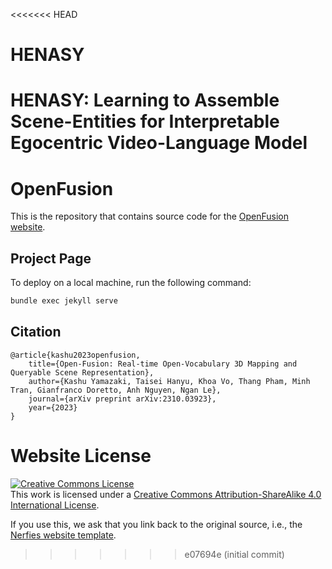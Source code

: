 <<<<<<< HEAD
# HENASY
HENASY: Learning to Assemble Scene-Entities for Interpretable Egocentric Video-Language Model
=======
# OpenFusion

This is the repository that contains source code for the [OpenFusion website](https://uark-aicv.github.io/HENASY/).

## Project Page

To deploy on a local machine, run the following command:

```bash
bundle exec jekyll serve
```

## Citation
```
@article{kashu2023openfusion,
    title={Open-Fusion: Real-time Open-Vocabulary 3D Mapping and Queryable Scene Representation},
    author={Kashu Yamazaki, Taisei Hanyu, Khoa Vo, Thang Pham, Minh Tran, Gianfranco Doretto, Anh Nguyen, Ngan Le},
    journal={arXiv preprint arXiv:2310.03923},
    year={2023}
}
```

# Website License
<a rel="license" href="http://creativecommons.org/licenses/by-sa/4.0/"><img alt="Creative Commons License" style="border-width:0" src="https://i.creativecommons.org/l/by-sa/4.0/88x31.png" /></a><br />This work is licensed under a <a rel="license" href="http://creativecommons.org/licenses/by-sa/4.0/">Creative Commons Attribution-ShareAlike 4.0 International License</a>.

If you use this, we ask that you link back to the original source, i.e., the [Nerfies website template](https://github.com/nerfies/nerfies.github.io).
>>>>>>> e07694e (initial commit)
